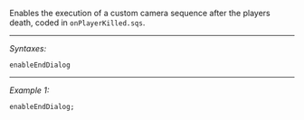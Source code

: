 Enables the execution of a custom camera sequence after the players death, coded in `onPlayerKilled.sqs`.


---
*Syntaxes:*

`enableEndDialog`

---
*Example 1:*

```sqf
enableEndDialog;
```